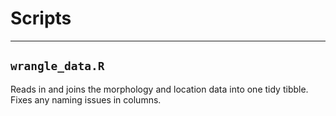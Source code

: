 # Scripts

---

## `wrangle_data.R`

Reads in and joins the morphology and location data into one tidy tibble.  Fixes any naming issues in columns.
